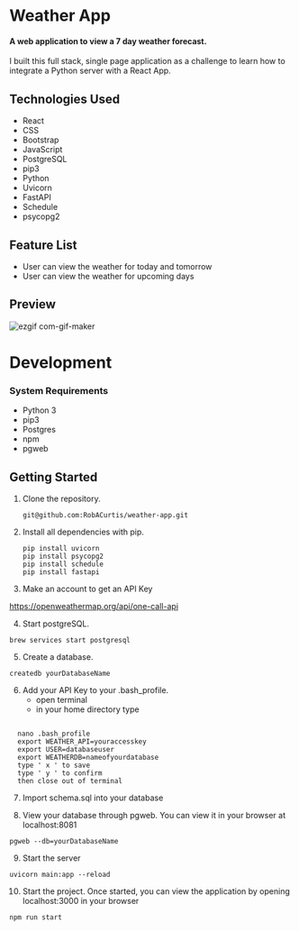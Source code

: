 # Weather App

#### A web application to view a 7 day weather forecast. 

I built this full stack, single page application as a challenge to learn how to integrate a Python server with a React App.


## Technologies Used
  - React
  - CSS
  - Bootstrap
  - JavaScript
  - PostgreSQL
  - pip3
  - Python
  - Uvicorn
  - FastAPI
  - Schedule
  - psycopg2

  
 ## Feature List
  - User can view the weather for today and tomorrow
  - User can view the weather for upcoming days

## Preview
![ezgif com-gif-maker](https://user-images.githubusercontent.com/96838616/178605471-25985a54-511e-42c0-b77a-0ab87f799444.gif)


# Development

### System Requirements 
- Python 3
- pip3
- Postgres
- npm
- pgweb


## Getting Started 

1. Clone the repository.

    ```shell
    git@github.com:RobACurtis/weather-app.git
    ```

2. Install all dependencies with pip.

    ```shell
    pip install uvicorn
    pip install psycopg2
    pip install schedule
    pip install fastapi
    ```
    
3. Make an account to get an API Key

  https://openweathermap.org/api/one-call-api

4. Start postgreSQL.

  ```shell
  brew services start postgresql
  ```
  
5. Create a database.

```shell
createdb yourDatabaseName
  ```

6. Add your API Key to your .bash_profile.
      - open terminal
      - in your home directory type 
      
  ```shell

    nano .bash_profile
    export WEATHER_API=youraccesskey
    export USER=databaseuser
    export WEATHERDB=nameofyourdatabase
    type ' x ' to save
    type ' y ' to confirm
    then close out of terminal

 ```
 
7. Import schema.sql into your database

8. View your database through pgweb. You can view it in your browser at localhost:8081

```shell
pgweb --db=yourDatabaseName
  ```
 
9. Start the server 

```shell
uvicorn main:app --reload
  ```
10. Start the project. Once started, you can view the application by opening localhost:3000 in your browser

```shell
npm run start
  ```


